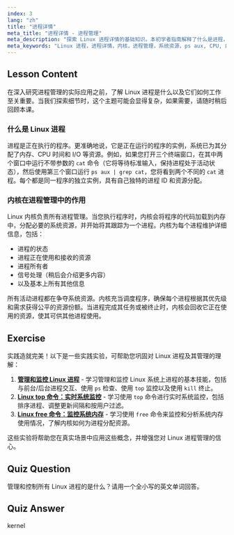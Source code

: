 ```yaml
---
index: 3
lang: "zh"
title: "进程详情"
meta_title: "进程详情 - 进程管理"
meta_description: "探索 Linux 进程详情的基础知识。本初学者指南解释了什么是进程，Linux 内核如何处理进程管理，以及如何分配 CPU 和内存等系统资源。"
meta_keywords: "Linux 进程，进程详情，内核，进程管理，系统资源，ps aux, CPU, 内存，Linux 教程，初学者指南"
---
```


## Lesson Content

在深入研究进程管理的实际应用之前，了解 Linux 进程是什么以及它们如何工作至关重要。当我们探索细节时，这个主题可能会显得复杂，如果需要，请随时稍后回顾本课。

### 什么是 Linux 进程

进程是正在执行的程序。更准确地说，它是正在运行的程序的实例，系统已为其分配了内存、CPU 时间和 I/O 等资源。例如，如果您打开三个终端窗口，在其中两个窗口中运行不带参数的 `cat` 命令（它将等待标准输入，保持进程处于活动状态），然后使用第三个窗口运行 `ps aux | grep cat`，您将看到两个不同的 `cat` 进程。每个都是同一程序的独立实例，具有自己独特的进程 ID 和资源分配。

### 内核在进程管理中的作用

Linux 内核负责所有进程管理。当您执行程序时，内核会将程序的代码加载到内存中，分配必要的系统资源，并开始将其跟踪为一个进程。内核为每个进程维护详细信息，包括：

- 进程的状态
- 进程正在使用和接收的资源
- 进程所有者
- 信号处理（稍后会介绍更多内容）
- 以及基本上所有其他信息

所有活动进程都在争夺系统资源。内核充当调度程序，确保每个进程根据其优先级和需求获得公平的资源份额。当进程完成其任务或被终止时，内核会回收它正在使用的资源，使其可供其他进程使用。

## Exercise

实践造就完美！以下是一些实践实验，可帮助您巩固对 Linux 进程及其管理的理解：

1. **[管理和监控 Linux 进程](https://labex.io/zh/labs/comptia-manage-and-monitor-linux-processes-590864)** - 学习管理和监控 Linux 系统上进程的基本技能，包括与前台/后台进程交互、使用 `ps` 检查、使用 `top` 监控以及使用 `kill` 终止。
2. **[Linux top 命令：实时系统监控](https://labex.io/zh/labs/linux-linux-top-command-real-time-system-monitoring-388500)** - 学习使用 `top` 命令进行实时系统监控，包括排序进程、调整更新间隔和按用户过滤。
3. **[Linux free 命令：监控系统内存](https://labex.io/zh/labs/linux-linux-free-command-monitoring-system-memory-388496)** - 学习使用 `free` 命令来监控和分析系统内存使用情况，了解内核如何为进程分配资源。

这些实验将帮助您在真实场景中应用这些概念，并增强您对 Linux 进程管理的信心。

## Quiz Question

管理和控制所有 Linux 进程的是什么？请用一个全小写的英文单词回答。

## Quiz Answer

kernel
